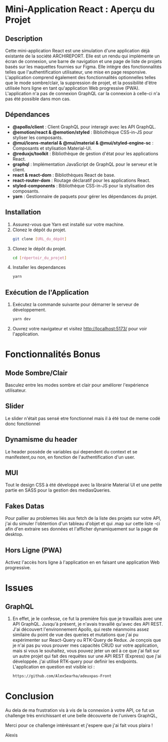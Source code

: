 # Mini-Application React : Aperçu du Projet

## Description

Cette mini-application React est une simulation d'une application déjà existante de la société ARCHIREPORT. Elle est un rendu qui implémente un écran de connexion, une barre de navigation et une page de liste de projets basés sur les maquettes fournies sur Figma. Elle intègre des fonctionnalités telles que l'authentification utilisateur, une mise en page responsive. L'application comprend également des fonctionnalités optionnelles telles que le mode sombre/clair, la suppression de projet, et la possibilité d'être utilisée hors ligne en tant qu'application Web progressive (PWA). L'application n'a pas de connexion GraphQL car la connexion à celle-ci n'a pas été possible dans mon cas.

## Dépendances

- **@apollo/client** : Client GraphQL pour interagir avec les API GraphQL.
- **@emotion/react & @emotion/styled** : Bibliothèque CSS-in-JS pour styliser les composants.
- **@mui/icons-material & @mui/material & @mui/styled-engine-sc** : Composants et stylisation Material-UI.
- **@reduxjs/toolkit** : Bibliothèque de gestion d'état pour les applications React.
- **graphql** : Implémentation JavaScript de GraphQL pour le serveur et le client.
- **react & react-dom** : Bibliothèques React de base.
- **react-router-dom** : Routage déclaratif pour les applications React.
- **styled-components** : Bibliothèque CSS-in-JS pour la stylisation des composants.
- **yarn** : Gestionnaire de paquets pour gérer les dépendances du projet.

## Installation

1. Assurez-vous que Yarn est installé sur votre machine.
2. Clonez le dépôt du projet.
   ```bash
   git clone [URL_du_dépôt]
   ```
3. Clonez le dépôt du projet.
   ```bash
   cd [répertoir_du_projet]
   ```
4. Installer les dependances
   ```bash
   yarn
   ```

## Exécution de l'Application

1. Exécutez la commande suivante pour démarrer le serveur de développement.

   ```bash
   yarn dev
   ```

2. Ouvrez votre navigateur et visitez [http://localhost:5173/](http://localhost:5173/) pour voir l'application.

# Fonctionnalités Bonus

## Mode Sombre/Clair

Basculez entre les modes sombre et clair pour améliorer l'expérience utilisateur.

## Slider

Le slider n'était pas sensé etre fonctionnel mais il à été tout de meme codé donc fonctionnel

## Dynamisme du header

Le header possède de variables qui dependent du context et se manifestent,ou non, en fonction de l'authentification d'un user.

## MUI

Tout le design CSS à été développé avec la librairie Material UI et une petite partie en SASS pour la gestion des mediasQueries.

## Fakes Datas

Pour pallier au problemes liés aux fetch de la liste des projets sur votre API, j'ai du simuler l'obtention d'un tableau d'objet et qui .map sur cette liste -ci afin d'en extraire ses données et l'afficher dynamiquement sur la page de desktop.

## Hors Ligne (PWA)

Activez l'accès hors ligne à l'application en en faisant une application Web progressive.

# Issues

## GraphQL

1. En effet, je le confesse, ce fut la première fois que je travaillais avec une API GraphQL. Jusqu'à présent, je n'avais travaillé qu'avec des API REST. J'ai découvert l'environnement Apollo, qui reste néanmoins assez similaire du point de vue des queries et mutations que j'ai pu expérimenter sur React-Query ou RTK-Query de Redux. Je conçois que je n'ai pas pu vous prouver mes capacités CRUD sur votre application, mais si vous le souhaitez, vous pouvez jeter un œil à ce que j'ai fait sur un autre projet qui fait des requêtes sur une API REST (Express) que j'ai développée. j'ai utilisé RTK-query pour definir les endpoints. L'application en question est visible ici :

   ```bash
   https://github.com/AlexSearha/adeuxpas-Front
   ```

# Conclusion

Au dela de ma frustration vis à vis de la connexion à votre API, ce fut un challenge très enrichissant et une belle découverte de l'univers GraphQL,

Merci pour ce challenge intéréssant et j'espere que j'ai fait vous plaira !

Alexis
